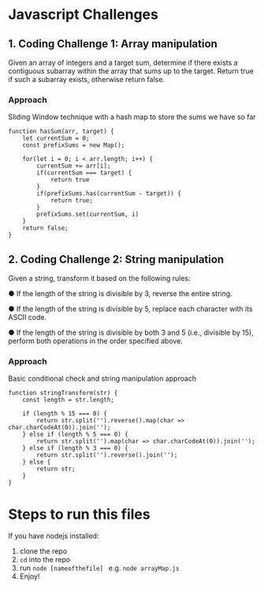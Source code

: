 # Javascript Challenges
## 1. Coding Challenge 1:  Array manipulation
Given an array of integers and a target sum, determine if there exists a contiguous
subarray within the array that sums up to the target. Return true if such a subarray exists,
otherwise return false.

### Approach
Sliding Window technique with a hash map to store the sums we have so far

```
function hasSum(arr, target) {
    let currentSum = 0;
    const prefixSums = new Map();

    for(let i = 0; i < arr.length; i++) {
        currentSum += arr[i];
        if(currentSum === target) {
            return true
        }
        if(prefixSums.has(currentSum - target)) {
            return true;
        }
        prefixSums.set(currentSum, i)
    }
    return false;
}

```

## 2. Coding Challenge 2: String manipulation
Given a string, transform it based on the following rules:

● If the length of the string is divisible by 3, reverse the entire string.

● If the length of the string is divisible by 5, replace each character with its ASCII code.

● If the length of the string is divisible by both 3 and 5 (i.e., divisible by 15), perform
both operations in the order specified above.

### Approach
Basic conditional check and string manipulation approach

```
function stringTransform(str) {
    const length = str.length;

    if (length % 15 === 0) {
        return str.split('').reverse().map(char => char.charCodeAt(0)).join('');
    } else if (length % 5 === 0) {
        return str.split('').map(char => char.charCodeAt(0)).join('');
    } else if (length % 3 === 0) {
        return str.split('').reverse().join('');
    } else {
        return str;
    }
}

```

# Steps to run this files
If you have nodejs installed:
1. clone the repo
2. `cd` into the repo
3. run `node [nameofthefile] ` e.g. `node arrayMap.js`
4. Enjoy!